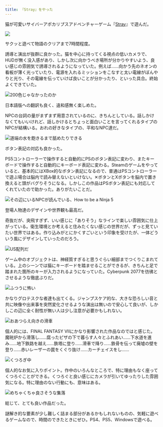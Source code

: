 ```yaml
---
title: 『Stray』をやった
---
```

猫が可愛いサイバーアポカリプスアドベンチャーゲーム『[Stray](https://store.steampowered.com/app/1332010/Stray/?l=japanese)』で遊んだ。

![](https://lh6.googleusercontent.com/AUIZNgkwDOYRV8i-Z-hzHViQx3tsw-bWxPv8horoMjFK95T-IAm35g5vb5PP1_CQBIobnBpAXy9K6v-5fumhLJ1IlX5j45EHuddQfxh8xBD-WrG2w4X6tMa8ezVUzaKTmh368nzlWOLpVBUOaEpBZrZEAvoLGrtVJdLD7KuR5Of5yx0HsuN951__3Q)

サクッと遊べて物語のクリアまで7時間程度。

誘導と演出が抜群に良かった。猫を中心に持ってくる視点の低いカメラで、HUDが無く没入感があり、しかし次に向かうべき場所が分かりやすいよう、良い感じの雰囲気で誘導されるようになっていた。例えば……向かう先のネオンの看板が薄く光っていたり、電源を入れるミッションをこなすと太い電線がぼんやりと光り、その電線を伝っていけば良いことが分かったり、といった具合。終始よくできていた。

![](https://lh3.googleusercontent.com/ILdktINz_F1_HzzbSzvjyr0hNmcdd9tC-v-kMNsFCJEs7rbRlHpK--OxuGSHGaMpGTnODSyHGpwXeUj-EdAUf2a0Co7sLSfXYB04hci2yLFrcyVbCdWseL8FNKXp_wgvJZrZmQfM0yJ9EL-IpMd2b0EU9QScan6_KPj4NxhSXT5OHQyihOUH_EhwTg "200色じゃなかったのか")

日本語版への翻訳も良く、違和感無く楽しめた。

NPCの台詞の量がまずまず用意されているのに、きちんとしている。話しかけなくてもいいけれど、話しかけるとちょっと面白いことを言ってくれるタイプのNPCが結構いる。おれの好きなタイプの、平和なNPC達だ。

![](https://lh5.googleusercontent.com/ZuVc5vIz5Nt2pSEJ8UWMfIOdd1HRu69kI8XczAiN6Hd3wylyb6Uh962trru1sGrsFm56bX4aDyZRtDjO3abx-j38_1qMITFi29s7F-L9HbpAhNbGq_AmgpGwVzgxrq04w77gvYMncyeYiDSTOlkUHlwZHtUe1IcIdo5fxhX93dP3J728GcE3kFb8OA "道端の水を飽きるまで舐めたりできる")

ボタン表記の対応も良かった。

PS5コントローラーで操作すると自動的にPSのボタン表記に変わり、またキーボードで操作すると自動的にキーボード表記に変わる。Steamのゲームをやっていると、基本的にはXBox的なボタン表記になるので、普通はPSコントローラーで遊ぶ場合は脳内で読み替えないといけない。✕ボタンとXボタンを脳内で置き換えると頭がバグりそうになる。しかしこの作品はPSボタン表記にも対応してくれていたので助かった。ありがたいことだ。

![](https://lh5.googleusercontent.com/tgHjwePHbWVVlz-As0KyYxlwamN9H1oSHgg464S2kAi1ZrcILVmulrZ80wXj0eDQNX1H65Qw-Spru44HASP-w1n9nYVYg3Od2iMrVVP7ykbtPpLXGj_exWpyvJgcX3EtxcqcW37bK2OVBDbeki0D5d2DHi81hxAnpVwGSjrKx1l3YUJWEX6rsUsmRQ "その辺にいるNPCが読んでいる、How to be a Ninja 5")

登場人物達のデザインや世界観も最高だ。

奇抜だが、突飛すぎず、いい感じに「ありそう」なラインで楽しい雰囲気に仕上がっている。衛生環境とか考えると住みたくない感じの世界だが、ずっと見ていたい世界ではある。作り込みがとにかくすごいという印象を受けたが、一体どういう風にデザインしていったのだろう。

![](https://lh5.googleusercontent.com/Ir-PRGsciel7Xlk98kTW6HlTZGY9WqWiKFUHm9uzXLARAYc_0bd9osTGB2IWyt8G00aBi-36fNwEqZm1OxIwlXBm1cBFGEbyVVQJcOpLU1JYwX6uYPV6z-g7l7HZedIEHplI91vqLpCMYo0EXaxfUD3s47MCLBm_mEHamZ-F4p9gn9Xk9MYsUUTsOA "US配列だ")

ゲーム中のオブジェクトは、神経質すぎると思うぐらい細部までつくりこまれている。上のシーンでは猫にキーボードを踏ませることができるが、きちんと足で踏まれた箇所のキーが入力されるようになっていた。Cyberpunk 2077を彷彿とさせるような徹底ぶりだ。

![](https://lh4.googleusercontent.com/LPI7piuazFiRZ6P1l_cVQmBDqlZYld9cmfRGPmDDO1qwxb1safpKKmg5ztjRTJIbt76j-OWCtpHgJb1PMatsUofkjAfwpTkvBWgpR0HUpVYb_UQkDrsaSk643mCJgfqKOh-HYfUP_KlfG-gS8GTwHEoWcC72eI4DnfZiVbCUDao6GS39kUYepL4jhg "ふつうに怖い")

かなりグロテスクな者達も出てくる。ジャンプスケア的な、大きな恐ろしい音と共に映像や出来事を突然変化させるような演出は無いので安心して良いが、しかしこの辺に全く耐性が無い人は少し注意が必要かもしれない。

![](https://lh6.googleusercontent.com/PhzXUjrhJqdAgGHRn6_DEg2wWJp8IytQmiX4zrS8_4Fwe2Y-aSVGdgcs810FtJAsZHn60BqLGBbQLfpw2Ejuyyfk1wiSP648J_Fs97E-2SLgkEyePUF_KSvtIaQ5aRRp_xTLnSfsU9VnGMkvg3kbgf5yN-VevbIETm_oFOgigHuWv9jOkSvpEkUS_g "おあつらえ向きの滑車")

個人的には、FINAL FANTASY VIIにかなり影響された作品なのではと感じた。魔晄炉から滑落し……腐ったピザの下で暮らす人々とふれあい……下水道を進み……地下鉄路を越え……鉄塔に登り……滑車で降り……鉄骨を伝って廃墟の壁を登り……赤いレーザーの罠をくぐり抜け……カーチェイスをし……

![](https://lh5.googleusercontent.com/Q0jaINL9-qUMm9njQaLKZk7DnudxREZxPyioYzXB3ov7ub9oI2rsem34ogxC9959Y-n5EchMgKWjtiCNlLtmPgtVebtvMRnQMBzJSOJZ4Xr3O51GA-SEvOcheKpiw4v96ywHqgm6zNsF4A4mglzHKpWwCbKz-_iUkHDPg2z5WjRg1Uz4lw1e_kehNQ "くつろぎ中")

個人的なお気に入りポイント。作中のいろんなところで、特に理由もなく座ってくつろぐことができる。くつろぐと良い感じにカメラが引いてゆったりした雰囲気になる。特に理由のない行動にも、意味はある。

![](https://lh4.googleusercontent.com/rxxX3CEfXGdk_6x-6iYAr2SY980NXzZ9hwQBVLCRwAXzZLXzDwov5JfDCHevlDNXAvzGFj8XTzisawY3tQh8b-cuyvRig-SGw1x5CoaDRAjpyyR17oeQ4j-ESZZ0vcXDYWVtPkqkacuxOcPvLkDzCEZ8quezifWMQ_Nmp8_aSiQ2hh2yp85gtq4MsQ "めちゃくちゃ良さそうな集落")

総じて、とても良い作品だった。

謎解き的な要素が少し難しく詰まる部分があるかもしれないものの、気軽に遊べるゲームなので、時間のできたときにぜひ。PS4、PS5、Windowsで遊べる。
